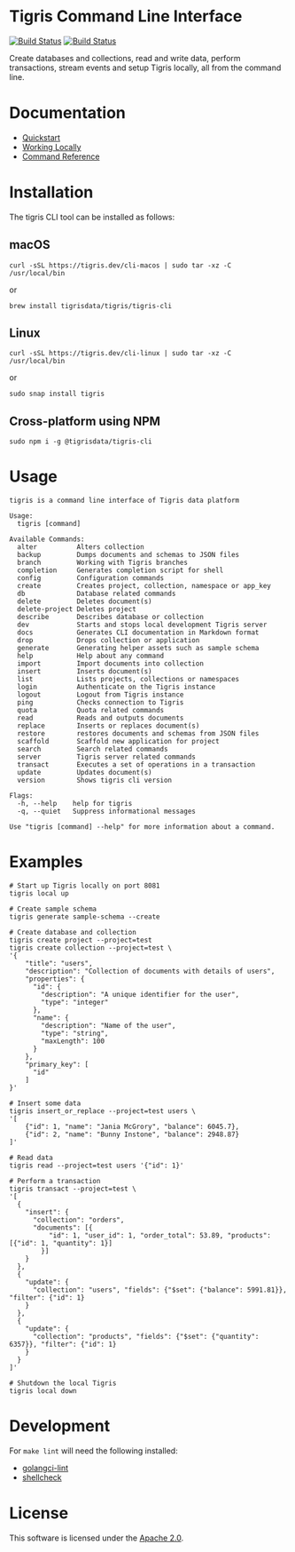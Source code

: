 # Tigris Command Line Interface

[![Build Status](https://github.com/tigrisdata/tigrisdb/workflows/go-lint/badge.svg)]()
[![Build Status](https://github.com/tigrisdata/tigrisdb/workflows/go-test/badge.svg)]()

Create databases and collections, read and write data, perform transactions,
stream events and setup Tigris locally, all from the command line.

# Documentation

- [Quickstart](https://docs.tigrisdata.com/quickstart/with-cli)
- [Working Locally](https://docs.tigrisdata.com/cli/working-locally)
- [Command Reference](https://docs.tigrisdata.com/cli)

# Installation

The tigris CLI tool can be installed as follows:

## macOS

```shell
curl -sSL https://tigris.dev/cli-macos | sudo tar -xz -C /usr/local/bin
```

or

```shell
brew install tigrisdata/tigris/tigris-cli
```

## Linux

```shell
curl -sSL https://tigris.dev/cli-linux | sudo tar -xz -C /usr/local/bin
```

or

```shell
sudo snap install tigris
```

## Cross-platform using NPM

```shell
sudo npm i -g @tigrisdata/tigris-cli
```

# Usage

```shell
tigris is a command line interface of Tigris data platform

Usage:
  tigris [command]

Available Commands:
  alter          Alters collection
  backup         Dumps documents and schemas to JSON files
  branch         Working with Tigris branches
  completion     Generates completion script for shell
  config         Configuration commands
  create         Creates project, collection, namespace or app_key
  db             Database related commands
  delete         Deletes document(s)
  delete-project Deletes project
  describe       Describes database or collection
  dev            Starts and stops local development Tigris server
  docs           Generates CLI documentation in Markdown format
  drop           Drops collection or application
  generate       Generating helper assets such as sample schema
  help           Help about any command
  import         Import documents into collection
  insert         Inserts document(s)
  list           Lists projects, collections or namespaces
  login          Authenticate on the Tigris instance
  logout         Logout from Tigris instance
  ping           Checks connection to Tigris
  quota          Quota related commands
  read           Reads and outputs documents
  replace        Inserts or replaces document(s)
  restore        restores documents and schemas from JSON files
  scaffold       Scaffold new application for project
  search         Search related commands
  server         Tigris server related commands
  transact       Executes a set of operations in a transaction
  update         Updates document(s)
  version        Shows tigris cli version

Flags:
  -h, --help    help for tigris
  -q, --quiet   Suppress informational messages

Use "tigris [command] --help" for more information about a command.
```

# Examples

```shell
# Start up Tigris locally on port 8081
tigris local up

# Create sample schema
tigris generate sample-schema --create

# Create database and collection
tigris create project --project=test
tigris create collection --project=test \
'{
    "title": "users",
    "description": "Collection of documents with details of users",
    "properties": {
      "id": {
        "description": "A unique identifier for the user",
        "type": "integer"
      },
      "name": {
        "description": "Name of the user",
        "type": "string",
        "maxLength": 100
      }
    },
    "primary_key": [
      "id"
    ]
}'

# Insert some data
tigris insert_or_replace --project=test users \
'[
    {"id": 1, "name": "Jania McGrory", "balance": 6045.7},
    {"id": 2, "name": "Bunny Instone", "balance": 2948.87}
]'

# Read data
tigris read --project=test users '{"id": 1}'

# Perform a transaction
tigris transact --project=test \
'[
  {
    "insert": {
      "collection": "orders",
      "documents": [{
          "id": 1, "user_id": 1, "order_total": 53.89, "products": [{"id": 1, "quantity": 1}]
        }]
    }
  },
  {
    "update": {
      "collection": "users", "fields": {"$set": {"balance": 5991.81}}, "filter": {"id": 1}
    }
  },
  {
    "update": {
      "collection": "products", "fields": {"$set": {"quantity": 6357}}, "filter": {"id": 1}
    }
  }
]'

# Shutdown the local Tigris
tigris local down
```

# Development

For `make lint` will need the following installed:

- [golangci-lint](https://github.com/golangci/golangci-lint)
- [shellcheck](https://github.com/koalaman/shellcheck)

# License

This software is licensed under the [Apache 2.0](LICENSE).
